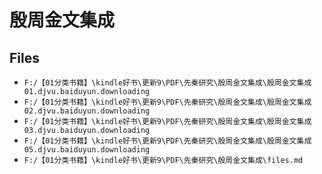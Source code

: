 # 殷周金文集成

## Files

- `F:/【01分类书籍】\kindle好书\更新9\PDF\先秦研究\殷周金文集成\殷周金文集成01.djvu.baiduyun.downloading`
- `F:/【01分类书籍】\kindle好书\更新9\PDF\先秦研究\殷周金文集成\殷周金文集成02.djvu.baiduyun.downloading`
- `F:/【01分类书籍】\kindle好书\更新9\PDF\先秦研究\殷周金文集成\殷周金文集成03.djvu.baiduyun.downloading`
- `F:/【01分类书籍】\kindle好书\更新9\PDF\先秦研究\殷周金文集成\殷周金文集成05.djvu.baiduyun.downloading`
- `F:/【01分类书籍】\kindle好书\更新9\PDF\先秦研究\殷周金文集成\files.md`
